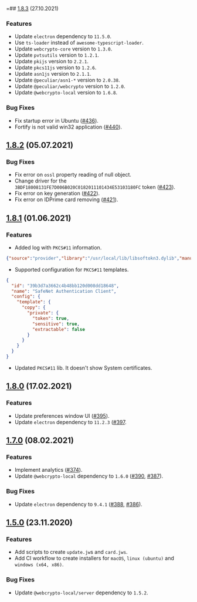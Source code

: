 =## [1.8.3](https://github.com/PeculiarVentures/fortify/releases/tag/1.8.3) (27.10.2021)

### Features

- Update `electron` dependency to `11.5.0`.
- Use `ts-loader` instead of `awesome-typescript-loader`.
- Update `webcrypto-core` version to `1.3.0`.
- Update `pvtsutils` version to `1.2.1`.
- Update `pkijs` version to `2.2.1`.
- Update `pkcs11js` version to `1.2.6`.
- Update `asn1js` version to `2.1.1`.
- Update `@peculiar/asn1-*` version to `2.0.38`.
- Update `@peculiar/webcrypto` version to `1.2.0`.
- Update `@webcrypto-local` version to `1.6.8`.

### Bug Fixes

- Fix startup error in Ubuntu ([#436](https://github.com/PeculiarVentures/fortify/issues/436)).
- Fortify is not valid win32 application ([#440](https://github.com/PeculiarVentures/fortify/issues/440)).

## [1.8.2](https://github.com/PeculiarVentures/fortify/releases/tag/1.8.2) (05.07.2021)

### Bug Fixes

- Fix error on `ossl` property reading of null object.
- Change driver for the `3BDF18008131FE7D006B020C0182011101434E53103180FC` token ([#423](https://github.com/PeculiarVentures/fortify/issues/423)).
- Fix error on key generation ([#422](https://github.com/PeculiarVentures/fortify/issues/422)).
- Fix error on IDPrime card removing ([#421](https://github.com/PeculiarVentures/fortify/issues/421)).

## [1.8.1](https://github.com/PeculiarVentures/fortify/releases/tag/1.8.1) (01.06.2021)

### Features

- Added log with `PKCS#11` information.
```json
{"source":"provider","library":"/usr/local/lib/libsoftokn3.dylib","manufacturerId":"Mozilla Foundation","cryptokiVersion":{"major":2,"minor":40},"libraryVersion":{"major":3,"minor":64},"firmwareVersion":{"major":0,"minor":0},"level":"info","message":"PKCS#11 library information","timestamp":"2021-05-26T09:57:30.827Z"}
```
- Supported configuration for `PKCS#11` templates.
```json
{
  "id": "39b3d7a3662c4b48bb120d008dd18648",
  "name": "SafeNet Authentication Client",
  "config": {
    "template": {
      "copy": {
        "private": {
          "token": true,
          "sensitive": true,
          "extractable": false
        }
      }
    }
  }
}
```
- Updated `PKCS#11` lib. It doesn't show System certificates.

## [1.8.0](https://github.com/PeculiarVentures/fortify/releases/tag/1.8.0) (17.02.2021)

### Features

- Update preferences window UI ([#395](https://github.com/PeculiarVentures/fortify/pull/395)).
- Update `electron` dependency to `11.2.3` ([#397](https://github.com/PeculiarVentures/fortify/pull/397).

## [1.7.0](https://github.com/PeculiarVentures/fortify/releases/tag/1.7.0) (08.02.2021)

### Features

- Implement analytics ([#374](https://github.com/PeculiarVentures/fortify/pull/374)).
- Update `@webcrypto-local` dependency to `1.6.0` ([#390](https://github.com/PeculiarVentures/fortify/pull/390), [#387](https://github.com/PeculiarVentures/fortify/issues/387)).

### Bug Fixes

- Update `electron` dependency to `9.4.1` ([#388](https://github.com/PeculiarVentures/fortify/pull/388), [#386](https://github.com/PeculiarVentures/fortify/pull/386)).


## [1.5.0](https://github.com/PeculiarVentures/fortify/releases/tag/1.5.0) (23.11.2020)

### Features

- Add scripts to create `update.jw`s and `card.jws`.
- Add CI workflow to create installers for `macOS`, `linux (ubuntu)` and `windows (x64, x86)`.

### Bug Fixes

- Update `@webcrypto-local/server` dependency to `1.5.2`.